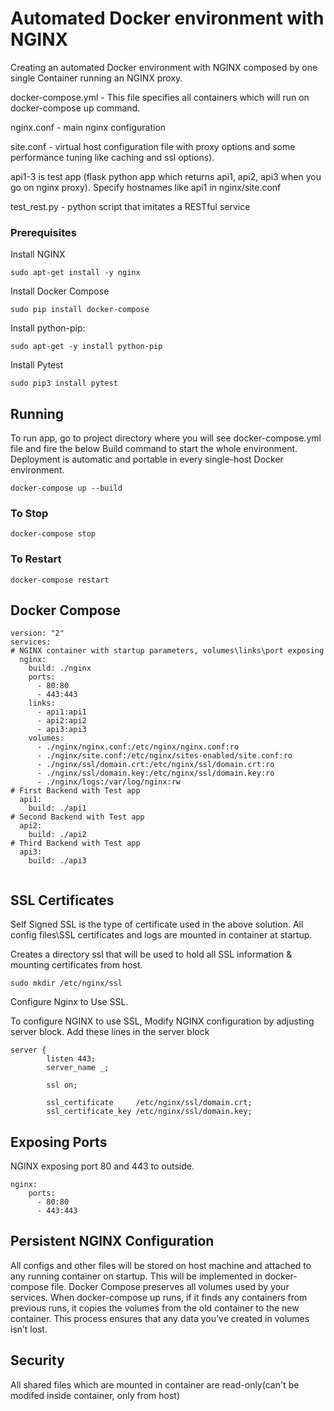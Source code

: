 # Automated Docker environment with NGINX

Creating an automated Docker environment with NGINX composed by one single Container running an NGINX proxy.

docker-compose.yml - This file specifies all containers which will run on docker-compose up command.
 
nginx.conf - main nginx configuration

site.conf - virtual host configuration file with proxy options and some performance tuning like caching and ssl options).

api1-3 is test app (flask python app which returns api1, api2, api3 when you go on nginx proxy).
Specify hostnames like api1 in nginx/site.conf

test_rest.py - python script that imitates a RESTful service

### Prerequisites

Install NGINX 

```
sudo apt-get install -y nginx

```

Install Docker Compose 
```
sudo pip install docker-compose
```

Install python-pip:
```
sudo apt-get -y install python-pip
```

Install Pytest
```
sudo pip3 install pytest
```

## Running 

To run app, go to project directory where you will see docker-compose.yml file and fire the below Build command to start the whole environment. Deployment is automatic and portable in every single-host Docker environment.

```
docker-compose up --build 
```

### To Stop


```
docker-compose stop 

```

### To Restart

```
docker-compose restart 
```

## Docker Compose

```
version: "2"
services:
# NGINX container with startup parameters, volumes\links\port exposing
  nginx:
    build: ./nginx
    ports:
      - 80:80
      - 443:443
    links:
      - api1:api1
      - api2:api2
      - api3:api3
    volumes:
      - ./nginx/nginx.conf:/etc/nginx/nginx.conf:ro
      - ./nginx/site.conf:/etc/nginx/sites-enabled/site.conf:ro
      - ./nginx/ssl/domain.crt:/etc/nginx/ssl/domain.crt:ro
      - ./nginx/ssl/domain.key:/etc/nginx/ssl/domain.key:ro
      - ./nginx/logs:/var/log/nginx:rw
# First Backend with Test app
  api1:
    build: ./api1
# Second Backend with Test app
  api2:
    build: ./api2
# Third Backend with Test app
  api3:
    build: ./api3
    
```

## SSL Certificates

Self Signed SSL is the type of certificate used in the above solution.
All config files\SSL certificates and logs are mounted in container at startup.

Creates a directory ssl that will be used to hold all SSL information & mounting certificates from host.
```
sudo mkdir /etc/nginx/ssl
```

Configure Nginx to Use SSL.

To configure NGINX to use SSL, Modify NGINX configuration by adjusting server block. Add these lines in the server block
```
server {
        listen 443;
        server_name _;
        
		ssl on;

		ssl_certificate     /etc/nginx/ssl/domain.crt;
		ssl_certificate_key /etc/nginx/ssl/domain.key;
```

## Exposing Ports
NGINX exposing port 80 and 443 to outside. 
```
nginx:
    ports:
      - 80:80
      - 443:443
```
## Persistent NGINX Configuration

All configs and other files will be stored on host machine and attached to any running container on startup. This will be implemented in docker-compose file. Docker Compose preserves all volumes used by your services. When docker-compose up runs, if it finds any containers from previous runs, it copies the volumes from the old container to the new container. This process ensures that any data you’ve created in volumes isn’t lost.

## Security

All shared files which are mounted in container are read-only(can't be modifed inside container, only from host)


